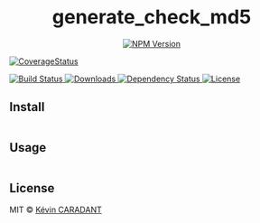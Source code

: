 <big><h1 align="center">generate_check_md5</h1></big>

<p align="center">
  <a href="https://npmjs.org/package/generate_check_md5">
    <img src="https://img.shields.io/npm/v/generate_check_md5.svg?style=flat-square"
         alt="NPM Version">
  </a>

[![CoverageStatus](https://coveralls.io/repos/github/kevincaradant/generate_check_md5/badge.svg?branch=master)](https://coveralls.io/github/kevincaradant/generate_check_md5?branch=master)

  <a href="https://travis-ci.org/kevincaradant/generate_check_md5">
    <img src="https://img.shields.io/travis/kevincaradant/generate_check_md5.svg?style=flat-square"
         alt="Build Status">
  </a>

  <a href="https://npmjs.org/package/generate_check_md5">
    <img src="http://img.shields.io/npm/dm/generate_check_md5.svg?style=flat-square"
         alt="Downloads">
  </a>

  <a href="https://david-dm.org/kevincaradant/generate_check_md5.svg">
    <img src="https://david-dm.org/kevincaradant/generate_check_md5.svg?style=flat-square"
         alt="Dependency Status">
  </a>

  <a href="https://github.com/kevincaradant/generate_check_md5/blob/master/LICENSE">
    <img src="https://img.shields.io/npm/l/generate_check_md5.svg?style=flat-square"
         alt="License">
  </a>
</p>

<p align="center"><big>

</big></p>


## Install

```sh

```

## Usage

```js

```

## License

MIT © [Kévin CARADANT](https://github.com/kevincaradant/generate_check_md5)

[npm-url]: https://npmjs.org/package/generate_check_md5
[npm-image]: https://img.shields.io/npm/v/generate_check_md5.svg?style=flat-square

[travis-url]: https://travis-ci.org/kevincaradant/generate_check_md5
[travis-image]: https://img.shields.io/travis/kevincaradant/generate_check_md5.svg?style=flat-square

[coveralls-url]: https://coveralls.io/r/kevincaradant/generate_check_md5
[coveralls-image]: https://img.shields.io/coveralls/kevincaradant/generate_check_md5.svg?style=flat-square

[depstat-url]: https://david-dm.org/kevincaradant/generate_check_md5
[depstat-image]: https://david-dm.org/kevincaradant/generate_check_md5.svg?style=flat-square

[download-badge]: http://img.shields.io/npm/dm/generate_check_md5.svg?style=flat-square
